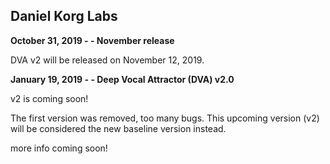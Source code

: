 ## Daniel Korg Labs

**October 31, 2019 - - November release**

DVA v2 will be released on November 12, 2019. 

**January 19, 2019 - - Deep Vocal Attractor (DVA) v2.0**

v2 is coming soon! 

The first version was removed, too many bugs.
This upcoming version (v2) will be considered 
the new baseline version instead.

more info coming soon!

